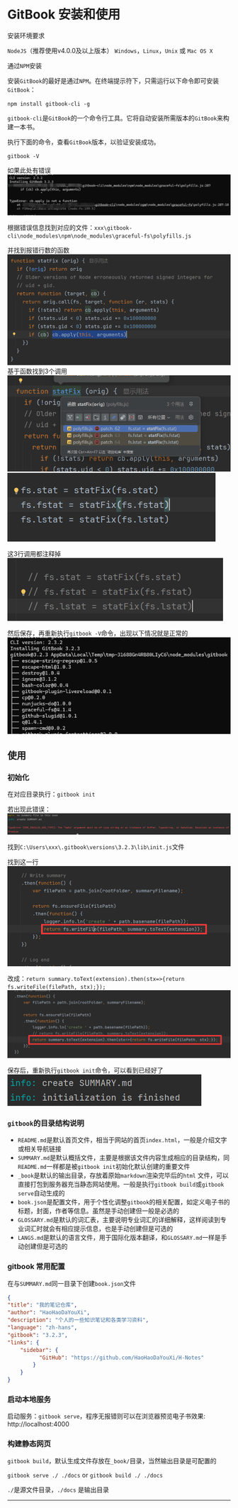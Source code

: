 # GitBook 安装和使用

安装环境要求

`NodeJS`（推荐使用v4.0.0及以上版本）
`Windows`，`Linux`，`Unix` 或 `Mac OS X`

通过`NPM`安装

安装`GitBook`的最好是通过`NPM`。在终端提示符下，只需运行以下命令即可安装`GitBook`：

```
npm install gitbook-cli -g
```

`gitbook-cli`是`GitBook`的一个命令行工具。它将自动安装所需版本的`GitBook`来构建一本书。

执行下面的命令，查看`GitBook`版本，以验证安装成功。

```
gitbook -V
```

如果此处有错误
![gitbook_v_error_1.png](img/gitbook_v_error_1.png)

根据错误信息找到对应的文件：`xxx\gitbook-cli\node_modules\npm\node_modules\graceful-fs\polyfills.js`

并找到报错行数的函数
![gitbook_v_error_2.png](img/gitbook_v_error_2.png)
基于函数找到3个调用
![gitbook_v_error_3.png](img/gitbook_v_error_3.png)
![gitbook_v_error_4.png](img/gitbook_v_error_4.png)

这3行调用都注释掉
![gitbook_v_error_5.png](img/gitbook_v_error_5.png)

然后保存，再重新执行`gitbook -V`命令，出现以下情况就是正常的
![gitbook_v.png](img/gitbook_v.png)

## 使用

### 初始化

在对应目录执行：`gitbook init`

若出现此错误：
![gitbook_init_error_1.png](img/gitbook_init_error_1.png)

找到`C:\Users\xxx\.gitbook\versions\3.2.3\lib\init.js`文件

找到这一行
![gitbook_init_error_2.png](img/gitbook_init_error_2.png)

改成：`return summary.toText(extension).then(stx=>{return fs.writeFile(filePath, stx);});`
![gitbook_init_error_3.png](img/gitbook_init_error_3.png)

保存后，重新执行`gitbook init`命令，可以看到已经好了
![gitbook_init_success.png](img/gitbook_init_success.png)

### `gitbook`的目录结构说明

- `README.md`是默认首页文件，相当于网站的首页`index.html`，一般是介绍文字或相关导航链接
- `SUMMARY.md`是默认概括文件，主要是根据该文件内容生成相应的目录结构，同`README.md`一样都是被`gitbook init`初始化默认创建的重要文件
- `_book`是默认的输出目录，存放着原始`markdown`渲染完毕后的`html`
  文件，可以直接打包到服务器充当静态网站使用。一般是执行`gitbook build`或`gitbook serve`自动生成的
- `book.json`是配置文件，用于个性化调整`gitbook`的相关配置，如定义电子书的标题，封面，作者等信息。虽然是手动创建但一般是必选的
- `GLOSSARY.md`是默认的词汇表，主要说明专业词汇的详细解释，这样阅读到专业词汇时就会有相应提示信息，也是手动创建但是可选的
- `LANGS.md`是默认的语言文件，用于国际化版本翻译，和`GLOSSARY.md`一样是手动创建但是可选的

### gitbook 常用配置

在与`SUMMARY.md`同一目录下创建`book.json`文件

```json
{
"title": "我的笔记仓库",
"author": "HaoHaoDaYouXi",
"description": "个人的一些知识笔记和各类学习资料",
"language": "zh-hans",
"gitbook": "3.2.3",
"links": {
    "sidebar": {
          "GitHub": "https://github.com/HaoHaoDaYouXi/H-Notes"
        }
    }
}
```

### 启动本地服务

启动服务：`gitbook serve`，程序无报错则可以在浏览器预览电子书效果: http://localhost:4000

### 构建静态网页

`gitbook build`，默认生成文件存放在`_book/`目录，当然输出目录是可配置的

`gitbook serve ./ ./docs` or `gitbook build ./ ./docs`

`./`是源文件目录，`./docs` 是输出目录

----
